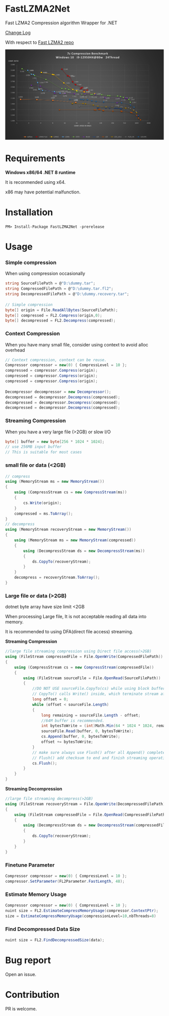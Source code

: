 # FastLZMA2Net

Fast LZMA2 Compression algorithm Wrapper for .NET

[Change Log](ChangeLog.md)

With respect to [Fast LZMA2 repo](https://github.com/conor42/fast-lzma2)

![](./readme/benchmark.png)

# Requirements

**Windows x86/64 .NET 8 runtime**

It is reconmended using x64. 

x86 may have potential malfunction.

# Installation

`PM> Install-Package FastLZMA2Net -prerelease`

# Usage

### Simple compression

When using compression occasionally

``` c#
string SourceFilePath = @"D:\dummy.tar";
string CompressedFilePath = @"D:\dummy.tar.fl2";
string DecompressedFilePath = @"D:\dummy.recovery.tar";

// Simple compression
byte[] origin = File.ReadAllBytes(SourceFilePath);
byte[] compressed = FL2.Compress(origin,0);
byte[] decompressed = FL2.Decompress(compressed);
```

### Context Compression

When you have many small file, consider using context to avoid alloc overhead

``` c#
// Context compression, context can be reuse.
Compressor compressor = new(0) { CompressLevel = 10 };
compressed = compressor.Compress(origin);
compressed = compressor.Compress(origin);
compressed = compressor.Compress(origin);

Decompressor decompressor = new Decompressor();
decompressed = decompressor.Decompress(compressed);
decompressed = decompressor.Decompress(compressed);
decompressed = decompressor.Decompress(compressed);
```


### Streaming Compression 

When you have a very large file (>2GB) or slow I/O

``` c# 
byte[] buffer = new byte[256 * 1024 * 1024]; 
// use 256MB input buffer 
// This is suitable for most cases
``` 
### small file or data (<2GB)
``` c# 
// compress
using (MemoryStream ms = new MemoryStream())
{
    using (CompressStream cs = new CompressStream(ms))
    {
        cs.Write(origin);
    }
    compressed = ms.ToArray();
}
// decompress
using (MemoryStream recoveryStream = new MemoryStream())
{
    using (MemoryStream ms = new MemoryStream(compressed))
    {
        using (DecompressStream ds = new DecompressStream(ms))
        {
            ds.CopyTo(recoveryStream);
        }
    }
    decompress = recoveryStream.ToArray();
}
```

### Large file or data (>2GB)

dotnet byte array have size limit <2GB 

When processing Large file, It is not acceptable reading all data into memory.

It is recommended to using DFA(direct file access) streaming.

**Streaming Compression**
```c#
//large file streaming compression using Direct file access(>2GB)
using (FileStream compressedFile = File.OpenWrite(CompressedFilePath))
{
    using (CompressStream cs = new CompressStream(compressedFile))
    {
        using (FileStream sourceFile = File.OpenRead(SourceFilePath))
        {
            //DO NOT USE sourceFile.CopyTo(cs) while using block buffer.
            // CopyTo() calls Write() inside, which terminate stream after 1 cycle.
            long offset = 0;
            while (offset < sourceFile.Length)
            {
                long remaining = sourceFile.Length - offset;
                //64M buffer is recommended.
                int bytesToWrite = (int)Math.Min(64 * 1024 * 1024, remaining);
                sourceFile.Read(buffer, 0, bytesToWrite);
                cs.Append(buffer, 0, bytesToWrite);
                offset += bytesToWrite;
            }
            // make sure always use Flush() after all Append() complete
            // Flush() add checksum to end and finish streaming operation.
            cs.Flush();
        }
    }
}
```

**Streaming Decompression**
``` c#
//large file streaming decompress(>2GB)
using (FileStream recoveryStream = File.OpenWrite(DecompressedFilePath))
{
    using (FileStream compressedFile = File.OpenRead(CompressedFilePath))
    {
        using (DecompressStream ds = new DecompressStream(compressedFile))
        {
            ds.CopyTo(recoveryStream);
        }
    }
}
```

### Finetune Parameter

``` c#
Compressor compressor = new(0) { CompressLevel = 10 };
compressor.SetParameter(FL2Parameter.FastLength, 48);
```

### Estimate Memory Usage 

``` c# 
Compressor compressor = new(0) { CompressLevel = 10 };
nuint size = FL2.EstimateCompressMemoryUsage(compressor.ContextPtr);
size = EstimateCompressMemoryUsage(compressionLevel=10,nbThreads=8)
```

### Find Decompressed Data Size

``` c#
nuint size = FL2.FindDecompressedSize(data);
```

# Bug report 

Open an issue.

# Contribution

PR is welcome.

